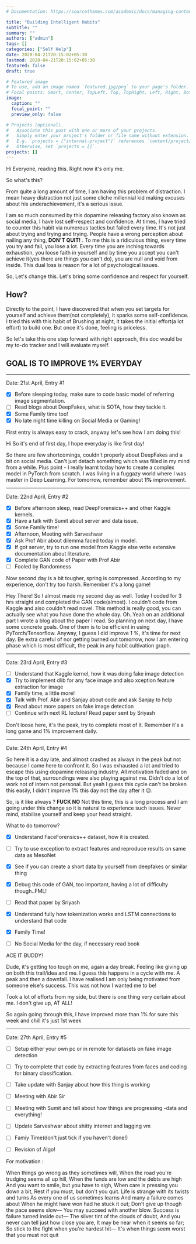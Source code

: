 ```yaml
---
# Documentation: https://sourcethemes.com/academic/docs/managing-content/

title: "Building Intelligent Habits"
subtitle: ""
summary: ""
authors: ["admin"]
tags: []
categories: ["Self Help"]
date: 2020-04-21T20:15:02+05:30
lastmod: 2020-04-21T20:15:02+05:30
featured: false
draft: true

# Featured image
# To use, add an image named `featured.jpg/png` to your page's folder.
# Focal points: Smart, Center, TopLeft, Top, TopRight, Left, Right, BottomLeft, Bottom, BottomRight.
image:
  caption: ""
  focal_point: ""
  preview_only: false

# Projects (optional).
#   Associate this post with one or more of your projects.
#   Simply enter your project's folder or file name without extension.
#   E.g. `projects = ["internal-project"]` references `content/project/deep-learning/index.md`.
#   Otherwise, set `projects = []`.
projects: []
---
```


Hi Everyone, reading this. Right now it's only me. 

So what's this? 

From quite a long amount of time, I am having this problem of distraction. I mean heavy distraction not just some cliche millennial kid making excuses about his underachievement, it's a serious issue. 

I am so much consumed by this dopamine releasing factory also known as social media, I have lost self-respect and confidence. At times, I have tried to counter this habit via numerous tactics but failed every time. It's not just about trying and trying and trying. People have a wrong perception about nailing any thing, **DON'T QUIT!** . To me this is a ridiculous thing, every time you try and fail, you lose a lot. Every time you are inching towards exhaustion, you loose faith in yourself and by time you accept you can't achieve it(yes there are things you can't do), you are null and void from inside. This dual loss is reason for a lot of psychological issues. 


So, Let's change this. Let's bring some confidence and respect for yourself.



## How?

Directly to the point, I have discovered that when you set targets for yourself and achieve them(not completely), it sparks some self-confidence. I tried this with this habit of Brushing at night, it takes the initial effort(a lot effort) to build one. But once it's done, feeling is priceless. 

So let's take this one step forward with right approach, this doc would be my to-do tracker and I will evaluate myself. 



## GOAL IS TO IMPROVE 1% EVERYDAY

---

Date: 21st April, Entry #1

- [x] Before sleeping today, make sure to code basic model of referring image segmentation.
- [ ] Read blogs about DeepFakes, what is SOTA, how they tackle it. 
- [x] Some Family time too!
- [x] No late night time killing on Social Media or Gaming!

First entry is always easy to crack, anyway let's see how I am doing this!

Hi So it's end of first day, I hope everyday is like first day!

So there are few shortcomings, couldn't properly about DeepFakes and a bit on social media. Can't just detach something which was filled in my mind from a while. 
Plus point - I really learnt today how to create a complex model in PyTorch from  scratch. I was living in a fuggazy world where I was master in Deep Learning. For tomorrow, remember about **1%** improvement. 

---

Date: 22nd April, Entry #2

- [x] Before afternoon sleep, read DeepForensics++ and other Kaggle kernels.
- [x] Have a talk with Sumit about server and data issue.
- [x] Some Family time!
- [x] Afternoon, Meeting with Sarveshwar 
- [x] Ask Prof Abir about dilemma faced today in model.
- [x] If got server, try to run one model from Kaggle else write extensive documentation about literature. 
- [x] Complete GAN code of Paper with Prof Abir
- [ ] Fooled by Randomness 

Now second day is a bit tougher, spring is compressed. According to my experience, don't try too harsh. Remember it's a long game!



Hey There! So I almost made my second day as well. Today I coded for 3 hrs straight and completed the GAN code(almost). I couldn't code from Kaggle and also couldn't read novel. This method is really good, you can actually see what you have done the whole day. Oh..Yeah on an additional part I wrote a blog about the paper I read. So planning on next day, I have some concrete goals. One of them is to be efficient in using PyTorch/Tensorflow. Anyway, I guess I did improve 1 %, it's time for next day. Be extra careful of nor getting burned out tomorrow, now I am entering phase which is most difficult, the peak in any habit cultivation graph.



---

Date: 23rd April, Entry #3

- [ ] Understand that Kaggle kernel, how it was doing fake image detection
- [x] Try to implement dlib for any face image and also xception feature extraction for image
- [x] Family time, a little more!
- [x] Talk with Prof. Abir and Sanjay about code and ask Sanjay to help
- [x] Read about more papers on fake image detection
- [ ] Continue with next RL lecture/ Read paper sent by Sriyash 

Don't loose here, it's the peak, try to complete most of it. Remember it's a long game and 1% improvement daily.

---

Date: 24th April, Entry #4

So here it is a day late, and almost crashed as always in the peak but not because I came here to confront it. So I was exhausted a lot and tried to escape this using dopamine releasing industry. All motivation faded and on the top of that, surroundings were also playing against me. Didn't do a lot of work not of intern not personal. But yeah I guess this cycle can't be broken this easily, I didn't improve 1% this day not the day after it :cry:. 

So, is it like always ? **FUCK NO**  Not this time, this is a long process and I am going under this change so it is natural to experience such issues. Never mind, stabilise yourself and keep your head straight. 

What to do tomorrow?

- [x] Understand FaceForensics++ dataset, how it is created.
- [ ] Try to use exception to extract features and reproduce results on same data as MesoNet
- [x] See if you can create a short data by yourself from deepfakes or similar thing
- [x] Debug this code of GAN, too important, having a lot of difficulty though..FML!
- [ ] Read that paper by Sriyash
- [x] Understand fully how tokenization works and LSTM connections to understand that code
- [x] Family Time!
- [ ] No Social Media for the day, if necessary read book



ACE IT BUDDY!

Dude, it's getting too tough on me, again a day break. Feeling like giving up on both this trail/idea and me. I guess this happens in a cycle with me. A peak and then a downfall. I have realised I am only being motivated from someone else's success. This was not how I wanted me to be!

Took a lot of efforts from my side, but there is one thing very certain about me. I don't give up, AT ALL!

So again going through this, I have improved more than 1% for sure this week and chill it's just 1st week



---

Date: 27th April, Entry #5

- [ ] Setup either your own pc or in remote for datasets on fake image detection
- [ ] Try to complete that code by extracting features from faces and coding for binary classification.
- [ ] Take update with Sanjay about how this thing is working
- [ ] Meeting with Abir Sir
- [ ] Meeting with Sumit and tell about how things are progressing -data and everything!
- [ ] Update Sarveshwar about shitty internet and lagging vm
- [ ] Famiy Time(don't just tick if you haven't done!)
- [ ] Revision of Algo!



For motivation : 

When things go wrong as they sometimes will,
When the road you're trudging seems all up hill,
When the funds are low and the debts are high
And you want to smile, but you have to sigh,
When care is pressing you down a bit,
Rest if you must, but don't you quit.
Life is strange with its twists and turns
As every one of us sometimes learns
And many a failure comes about
When he might have won had he stuck it out;
Don't give up though the pace seems slow—
You may succeed with another blow.
Success is failure turned inside out—
The silver tint of the clouds of doubt,
And you never can tell just how close you are,
It may be near when it seems so far;
So stick to the fight when you're hardest hit—
It's when things seem worst that you must not quit